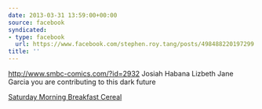 ```yaml
---
date: 2013-03-31 13:59:00+00:00
source: facebook
syndicated:
- type: facebook
  url: https://www.facebook.com/stephen.roy.tang/posts/498488220197299
title: ''
---
```


http://www.smbc-comics.com/?id=2932 Josiah Habana Lizbeth Jane Garcia you are contributing to this dark future

[Saturday Morning Breakfast Cereal](https://www.smbc-comics.com/?id=2932)